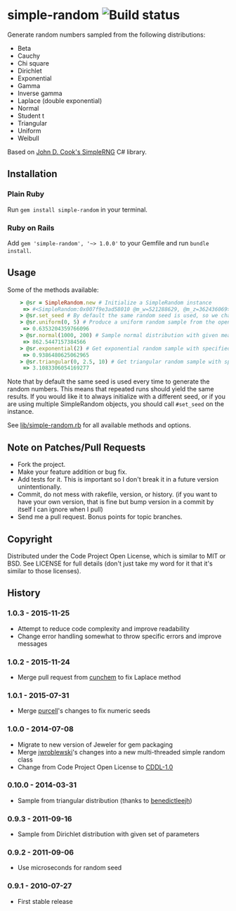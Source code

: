 # simple-random ![Build status](https://travis-ci.org/ealdent/simple-random.svg?branch=master)

Generate random numbers sampled from the following distributions:

* Beta
* Cauchy
* Chi square
* Dirichlet
* Exponential
* Gamma
* Inverse gamma
* Laplace (double exponential)
* Normal
* Student t
* Triangular
* Uniform
* Weibull

Based on [John D. Cook's SimpleRNG](http://www.codeproject.com/KB/recipes/SimpleRNG.aspx) C# library.

## Installation

### Plain Ruby

Run `gem install simple-random` in your terminal.

### Ruby on Rails

Add `gem 'simple-random', '~> 1.0.0'` to your Gemfile and run `bundle install`.


## Usage

Some of the methods available:

``` ruby
    > @sr = SimpleRandom.new # Initialize a SimpleRandom instance
     => #<SimpleRandom:0x007f9e3ad58010 @m_w=521288629, @m_z=362436069>
    > @sr.set_seed # By default the same random seed is used, so we change it
    > @sr.uniform(0, 5) # Produce a uniform random sample from the open interval (lower, upper).
     => 0.6353204359766096
    > @sr.normal(1000, 200) # Sample normal distribution with given mean and standard deviation
     => 862.5447157384566
    > @sr.exponential(2) # Get exponential random sample with specified mean
     => 0.9386480625062965
    > @sr.triangular(0, 2.5, 10) # Get triangular random sample with specified lower limit, mode, upper limit
     => 3.1083306054169277
```

Note that by default the same seed is used every time to generate the random numbers.  This means that repeated runs should yield the same results.  If you would like it to always initialize with a different seed, or if you are using multiple SimpleRandom objects, you should call `#set_seed` on the instance.

See [lib/simple-random.rb](lib/simple-random/simple_random.rb) for all available methods and options.


## Note on Patches/Pull Requests

* Fork the project.
* Make your feature addition or bug fix.
* Add tests for it. This is important so I don't break it in a
  future version unintentionally.
* Commit, do not mess with rakefile, version, or history.
  (if you want to have your own version, that is fine but bump version in a commit by itself I can ignore when I pull)
* Send me a pull request. Bonus points for topic branches.

## Copyright

Distributed under the Code Project Open License, which is similar to MIT or BSD.  See LICENSE for full details (don't just take my word for it that it's similar to those licenses).

## History

### 1.0.3 - 2015-11-25
* Attempt to reduce code complexity and improve readability
* Change error handling somewhat to throw specific errors and improve messages

### 1.0.2 - 2015-11-24
* Merge pull request from [cunchem](https://github.com/cunchem) to fix Laplace method

### 1.0.1 - 2015-07-31
* Merge [purcell](https://github.com/purcell)'s changes to fix numeric seeds

### 1.0.0 - 2014-07-08
* Migrate to new version of Jeweler for gem packaging
* Merge [jwroblewski](https://github.com/jwroblewski)'s changes into a new multi-threaded simple random class
* Change from Code Project Open License to [CDDL-1.0](http://opensource.org/licenses/CDDL-1.0)

### 0.10.0 - 2014-03-31
* Sample from triangular distribution (thanks to [benedictleejh](https://github.com/benedictleejh))

### 0.9.3 - 2011-09-16
* Sample from Dirichlet distribution with given set of parameters

### 0.9.2 - 2011-09-06
* Use microseconds for random seed

### 0.9.1 - 2010-07-27
* First stable release
